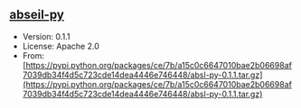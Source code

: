[abseil-py](https://github.com/abseil/abseil-py)
--------

* Version: 0.1.1
* License: Apache 2.0
* From: [https://pypi.python.org/packages/ce/7b/a15c0c6647010bae2b06698af7039db34f4d5c723cde14dea4446e746448/absl-py-0.1.1.tar.gz](https://pypi.python.org/packages/ce/7b/a15c0c6647010bae2b06698af7039db34f4d5c723cde14dea4446e746448/absl-py-0.1.1.tar.gz)
